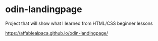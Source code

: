 # odin-landingpage

Project that will show what I learned from HTML/CSS beginner lessons

https://affablealpaca.github.io/odin-landingpage/
